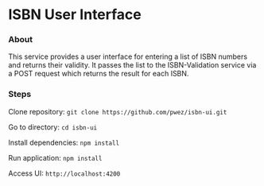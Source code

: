 # ISBN User Interface

### About
This service provides a user interface for entering a list of ISBN numbers and 
returns their validity. It passes the list to the ISBN-Validation service
via a POST request which returns the result for each ISBN.

### Steps
Clone repository: ```git clone https://github.com/pwez/isbn-ui.git```

Go to directory: ```cd isbn-ui```

Install dependencies: ```npm install```

Run application: ```npm install```

Access UI: ```http://localhost:4200```
